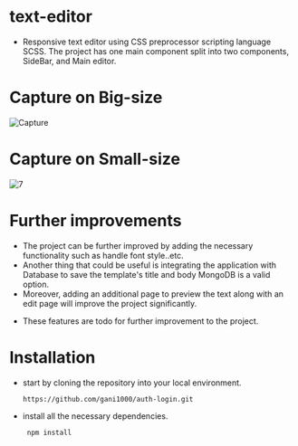 # text-editor

- Responsive text editor using CSS preprocessor scripting language SCSS. The project has one main component split into
     two components, SideBar, and Main editor.

# Capture on Big-size

![Capture](https://github.com/gani1000/text-editor/assets/107857762/8e87cf37-5060-4dc1-9088-eece5b93a5e3)


# Capture on Small-size

![7](https://github.com/gani1000/text-editor/assets/107857762/1766db15-9e67-47fd-920b-1dd3b382689a)

# Further improvements

 - The project can be further improved by adding the necessary functionality such as handle font style..etc.
 - Another thing that could be useful is integrating the application with Database to save the template's title and body MongoDB is a valid option.
 - Moreover, adding an additional page to preview the text along with an edit page will improve the project significantly.

* These features are todo for further improvement to the project.

# Installation

  - start by cloning the repository into your local environment.

        https://github.com/gani1000/auth-login.git

  - install all the necessary dependencies.

         npm install
  
